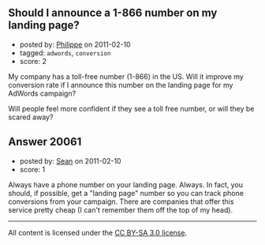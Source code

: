## Should I announce a 1-866 number on my landing page?

- posted by: [Philippe](https://stackexchange.com/users/-1/6113-philippe) on 2011-02-10
- tagged: `adwords`, `conversion`
- score: 2

My company has a toll-free number (1-866) in the US. Will it improve my conversion rate if I announce this number on the landing page for my AdWords campaign?

Will people feel more confident if they see a toll free number, or will they be scared away?


## Answer 20061

- posted by: [Sean](https://stackexchange.com/users/-1/6610-sean) on 2011-02-10
- score: 1

Always have a phone number on your landing page.  Always.  In fact, you should, if possible, get a "landing page" number so you can track phone conversions from your campaign.  There are companies that offer this service pretty cheap (I can't remember them off the top of my head).





---

All content is licensed under the [CC BY-SA 3.0 license](https://creativecommons.org/licenses/by-sa/3.0/).
